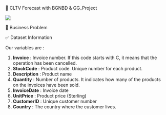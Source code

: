 :dart: CLTV Forecast with BGNBD & GG_Project

![](https://lh3.googleusercontent.com/proxy/mlrxUrZvzzgrdtdaQGbPj-IQMdf-SRwHnJcwHKb4_82Ybh-gqJ6ANKvO0JKG8tr0ewdxeCaKzkJ3oYjA4BV-Tf78fiU9XxEAzVJf9fnF8S9f2xPhL1ZT360OxEi46P4nh9EtrVZnqPzdK4rWOGwH4TMLbdKF6PKLC3BM)


 :file_folder:  Business Problem
 



:white_check_mark:  Dataset Information

Our variables are :

1. **Invoice** : Invoice number. If this code starts with C, it means that the operation has been cancelled.
2. **StockCode** : Product code. Unique number for each product.
3. **Description** : Product name
4. **Quantity** : Number of products. It indicates how many of the products on the invoices have been sold.
5. **InvoiceDate** : Invoice date
6. **UnitPrice** : Product price (Sterling)
7. **CustomerID** : Unique customer number
8. **Country** : The country where the customer lives.
